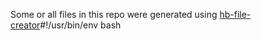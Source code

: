 Some or all files in this repo were generated using [hb-file-creator](https://github.com/tieje/hb-file-creator)#!/usr/bin/env bash
